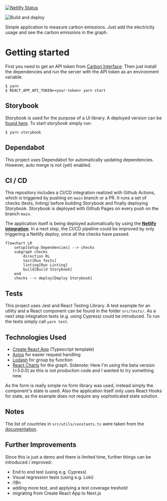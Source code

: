 [![Netlify Status](https://api.netlify.com/api/v1/badges/2c349401-3e46-4452-af0c-09b1afb78ec4/deploy-status)](https://app.netlify.com/sites/distracted-austin-1da3b5/deploys)

![Build and deploy](https://github.com/cheyer/carbon-calc/actions/workflows/main.yml/badge.svg)

Simple application to measure carbon emissions. Just add the electricity usage and see the carbon emissions in the graph.

# Getting started

First you need to get an API token from [Carbon Interface](https://www.carboninterface.com/). Then just install the dependencies and run the server with the API token as an environment variable.

```
$ yarn
$ REACT_APP_API_TOKEN=<your-token> yarn start
```

## Storybook

Storybook is used for the purpose of a UI library. A deployed version can be [found here](https://cheyer.github.io/carbon-calc/).
To start storybook simply run:

```
$ yarn storybook
```

## Dependabot

This project uses Dependabot for automatically updating dependencies. However, auto merge is not (yet) enabled.

## CI / CD

This repository includes a CI/CD integration realized with Github Actions, which is triggered by pushing on `main` branch or a PR. It runs a set of checks (tests, linting) before building Storybook and finally deploying Storybook. Storybook is deployed with Github Pages on every push on the branch `main`.

The application itself is being deployed automatically by using the [**Netlify integration**](https://app.netlify.com/sites/distracted-austin-1da3b5/overview). In a next step, the CI/CD pipeline could be improved by only triggering a Netlify deploy, once all the checks have passed.

```mermaid
flowchart LR
    setup[Setup Dependencies] --> checks
    subgraph checks
        direction RL
        test[Run Tests]
        linting[Run Linting]
        build[Build Storybook]
    end
    checks --> deploy[Deploy Storybook]

```

## Tests

This project uses Jest and React Testing Library. A test example for an utility and a React component can be found in the folder `src/tests/`. As a next step integration tests (e.g. using Cypress) could be introduced. To run the tests simply call `yarn test`.

## Technologies Used

- [Create React App](https://create-react-app.dev/docs/getting-started#creating-a-typescript-app) (Typescript template)
- [Axios](https://axios-http.com/) for easier request handling
- [Lodash](https://lodash.com/) for group by function
- [React Charts](https://react-charts.tanstack.com/) for the graph. Sidenote: Here I'm using the beta version (>3.0.0) as this is not production code and I wanted to try something new.

As the form is really simple no form library was used, instead simply the component's state is used. Also the application itself only uses React Hooks for state, as the example does not require any sophisticated state solution.

## Notes

The list of countries in `src/utils/constants.ts` were taken from the [documentation](https://www.notion.so/4b4f41db73254b4b915ba01d55eba7e7?v=4ad0efe7763540ab801fadd9f3bf1ce0).

## Further Improvements

Since this is just a demo and there is limited time, further things can be introduced / improved:

- End to end test (using e.g. Cypress)
- Visual regression tests (using e.g. Loki)
- i18n
- adding more test, and applying a test coverage treshold
- migrating from Create React App to Next.js
